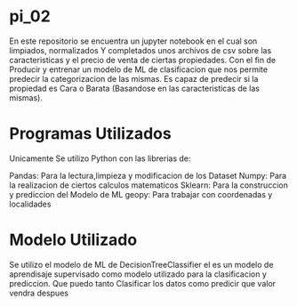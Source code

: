 # pi_02

En este repositorio se encuentra un jupyter notebook en el cual son limpiados, normalizados Y completados unos archivos de csv sobre las caracteristicas y el precio
de venta de ciertas propiedades. Con el fin de Producir y entrenar un modelo de ML de clasificacion que nos permite predecir la categorizacion de las mismas. Es capaz
de predecir si la propiedad es Cara o Barata (Basandose en las caracteristicas de las mismas).

# Programas Utilizados

Unicamente Se utilizo Python con las librerias de:

Pandas: Para la lectura,limpieza y modificacion de los Dataset
Numpy: Para la realizacion de ciertos calculos matematicos
Sklearn: Para la construccion y prediccion del Modelo de ML
geopy: Para trabajar con coordenadas y localidades 


# Modelo Utilizado

Se utilizo el modelo de ML de  DecisionTreeClassifier el es un modelo de aprendisaje supervisado como modelo utilizado para la clasificacion y prediccion. Que puedo tanto Clasificar los datos como predicir que valor vendra despues

